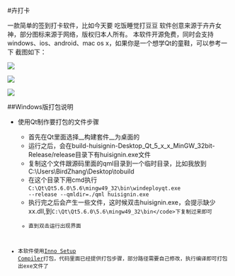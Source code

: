 #卉打卡

一款简单的签到打卡软件，比如今天要 吃饭睡觉打豆豆
软件创意来源于卉卉女神，部分图标来源于网络，版权归本人所有。
本软件开源免费，同时会支持windows、ios、android、mac os x，如果你是一个想学Qt的童鞋，可以参考一下
截图如下：

![](http://ww1.sinaimg.cn/mw690/77687413gw1f2jzk3q5twj20f00qoq4k.jpg)

![](http://ww4.sinaimg.cn/mw690/77687413gw1f2jzk5b207j20f00qot9c.jpg)

![](http://ww3.sinaimg.cn/mw690/77687413gw1f2jzk6e6wqj20f00qojsx.jpg)




##Windows版打包说明

* 使用Qt制作要打包的文件步骤
    * 首先在Qt里面选择__构建套件__为桌面的
    * 运行之后，会在build-huisignin-Desktop_Qt_5_x_x_MinGW_32bit-Release/release目录下有huisignin.exe文件
    * 复制这个文件跟源码里面的qml目录到一个临时目录，比如我放到C:\Users\BirdZhang\Desktop\tobuild
    * 在这个目录下用cmd执行<code>C:\Qt\Qt5.6.0\5.6\mingw49_32\bin\windeployqt.exe --release --qmldir=./qml huisignin.exe</code>
    * 执行完之后会产生一些文件，这时候双击huisignin.exe，会提示缺少xx.dll,到<code>C:\Qt\Qt5.6.0\5.6\mingw49_32\bin\</code>下复制过来即可
    * 直到双击运行出现界面
    
* 本软件使用[Inno Setup Compiler](http://www.jrsoftware.org/download.php/is.exe)打包，代码里面已经提供打包步骤，部分路径需要自己修改，执行编译即可打包出exe文件了
